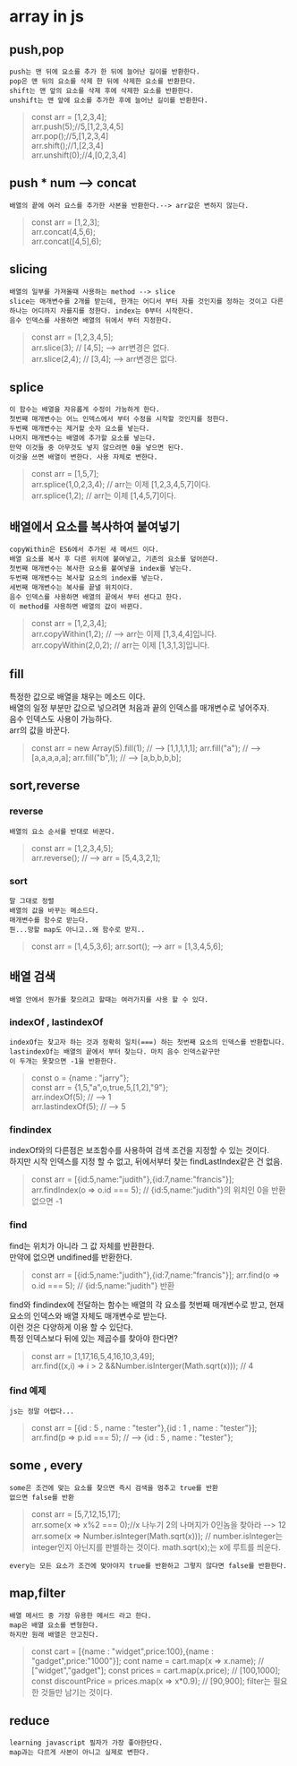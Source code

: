 # array in js
## push,pop
    push는 맨 뒤에 요소를 추가 한 뒤에 늘어난 길이를 반환한다.  
    pop은 맨 뒤의 요소를 삭제 한 뒤에 삭제한 요소를 반환한다.  
    shift는 맨 앞의 요소를 삭제 후에 삭제한 요소를 반환한다.  
    unshift는 맨 앞에 요소를 추가한 후에 늘어난 길이를 반환한다.  
> const arr = [1,2,3,4];    
arr.push(5);//5,[1,2,3,4,5]    
arr.pop();//5,[1,2,3,4]    
arr.shift();//1,[2,3,4]    
arr.unshift(0);//4,[0,2,3,4]  

## push * num --> concat
    배열의 끝에 여러 요스를 추가한 사본을 반환한다.--> arr값은 변하지 않는다.
>   const arr = [1,2,3];  
    arr.concat(4,5,6);  
    arr.concat([4,5],6);

## slicing 
    배열의 일부를 가져올때 사용하는 method --> slice  
    slice는 매개변수를 2개를 받는데, 한개는 어디서 부터 자를 것인지를 정하는 것이고 다른 하나는 어디까지 자를지를 정한다. index는 0부터 시작한다.   
    음수 인덱스를 사용하면 배열의 뒤에서 부터 지정한다.
 >   const arr = [1,2,3,4,5];  
    arr.slice(3); // [4,5]; --> arr변경은 없다.  
    arr.slice(2,4); // [3,4]; --> arr변경은 없다.  

## splice
    이 함수는 배열을 자유롭게 수정이 가능하게 한다.  
    첫번째 매개변수는 어느 인덱스에서 부터 수정을 시작할 것인지를 정한다.  
    두번째 매개변수는 제거할 숫자 요소를 넣는다.
    나머지 매개변수는 배열에 추가할 요소를 넣는다.
    만약 이것들 중 아무것도 넣지 않으려면 0을 넣으면 된다.
    이것을 쓰면 배열이 변한다. 사용 자체로 변한다.
>    const arr = [1,5,7];  
    arr.splice(1,0,2,3,4); // arr는 이제 [1,2,3,4,5,7]이다.  
    arr.splice(1,2); // arr는 이제 [1,4,5,7]이다.  

## 배열에서 요소를 복사하여 붙여넣기  

    copyWithin은 ES6에서 추가된 새 메서드 이다.
    배열 요소를 복사 후 다른 위치에 붙여넣고, 기존의 요소를 덮어쓴다.
    첫번째 매개변수는 복사한 요소를 붙여넣을 index를 넣는다.
    두번째 매개변수는 복사할 요소의 index를 넣는다.
    세번째 매개변수는 복사를 끝낼 위치이다.
    음수 인덱스를 사용하면 배열의 끝에서 부터 센다고 한다.
    이 method를 사용하면 배열의 값이 바뀐다.
> const arr = [1,2,3,4];  
arr.copyWithin(1,2); // --> arr는 이제 [1,3,4,4]입니다.  
arr.copyWithin(2,0,2); // arr는 이제 [1,3,1,3]입니다.  

## fill  
특정한 값으로 배열을 채우는 메소드 이다.  
배열의 일정 부분만 값으로 넣으려면 처음과 끝의 인덱스를 매개변수로 넣어주자.  
음수 인덱스도 사용이 가능하다.  
arr의 값을 바꾼다.
> const arr = new Array(5).fill(1); // --> [1,1,1,1,1];
arr.fill("a"); // --> [a,a,a,a,a];
arr.fill("b",1); // --> [a,b,b,b,b];

## sort,reverse  
### reverse  
    배열의 요소 순서를 반대로 바꾼다.  
> const arr = [1,2,3,4,5];  
arr.reverse(); // --> arr = [5,4,3,2,1];  
### sort
    말 그대로 정렬  
    배열의 값을 바꾸는 메소드다.
    매개변수를 함수로 받는다.
    뭔...망할 map도 아니고..왜 함수로 받지..
> const arr = [1,4,5,3,6];
arr.sort(); --> arr = [1,3,4,5,6];

## 배열 검색
    배열 안에서 뭔가를 찾으려고 할때는 여러가지를 사용 할 수 있다.

### indexOf , lastindexOf
    indexOf는 찾고자 하는 것과 정확히 일치(===) 하는 첫번째 요소의 인덱스를 반환합니다.  
    lastindexOf는 배열의 끝에서 부터 찾는다. 마치 음수 인덱스같구만    
    이 두개는 못찾으면 -1을 반환한다.  
> const o = {name : "jarry"};    
const arr = {1,5,"a",o,true,5,[1,2],"9"};   
arr.indexOf(5); // --> 1  
arr.lastindexOf(5); // --> 5  

### findindex
indexOf와의 다른점은 보조함수를 사용하여 검색 조건을 지정할 수 있는 것이다.    
하지만 시작 인덱스를 지정 할 수 없고, 뒤에서부터 찾는 findLastIndex같은 건 없음.    

> const arr = [{id:5,name:"judith"},{id:7,name:"francis"}];      
arr.findIndex(o => o.id === 5); // {id:5,name:"judith"}의 위치인 0을 반환 없으면 -1    

### find
find는 위치가 아니라 그 값 자체를 반환한다.  
만약에 없으면 undifined를 반환한다.
> const arr = [{id:5,name:"judith"},{id:7,name:"francis"}];
arr.find(o => o.id === 5); // {id:5,name:"judith"} 반환

find와 findindex에 전달하는 함수는 배열의 각 요소를 첫번째 매개변수로 받고, 현재 요소의   인덱스와 배열 자체도 매개변수로 받는다.  
이런 것은 다양하게 이용 할 수 있단다.  
특정 인덱스보다 뒤에 있는 제곱수를 찾아야 한다면?
> const arr = [1,17,16,5,4,16,10,3,49];  
arr.find((x,i) => i > 2 &&Number.isInterger(Math.sqrt(x))); // 4  

### find 예제  
    js는 정말 어렵다...  
> const arr = [{id : 5 , name : "tester"},{id : 1 , name : "tester"}];  
arr.find(p => p.id === 5); // --> {id : 5 , name : "tester"};  

## some , every
    some은 조건에 맞는 요소를 찾으면 즉시 검색을 멈추고 true를 반환
    없으면 false를 반환
> const arr = [5,7,12,15,17];  
arr.some(x => x%2 === 0);//x 나누기 2의 나머지가 0인놈을 찾아라 --> 12  
arr.some(x => Number.isInteger(Math.sqrt(x))); // number.isInteger는 integer인지 아닌지를 판별하는 것이다. math.sqrt(x);는 x에 루트를 씌운다.  

    every는 모든 요소가 조건에 맞아야지 true를 반환하고 그렇지 않다면 false를 반환한다.
 
## map,filter
    배열 메서드 중 가장 유용한 메서드 라고 한다.
    map은 배열 요소를 변형한다.
    하지만 원래 배열은 안고친다.
> const cart = [{name : "widget",price:100},{name : "gadget",price:"1000"}];
    cont name = cart.map(x => x.name); // ["widget","gadget"];
    const prices = cart.map(x.price); // [100,1000];
    const discountPrice = prices.map(x => x*0.9); // [90,900];
    filter는 필요한 것들만 남기는 것이다.

## reduce
    learning javascript 필자가 가장 좋아한단다.
    map과는 다르게 사본이 아니고 실제로 변한다.